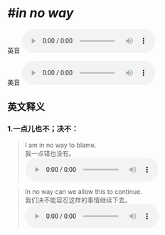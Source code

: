 # ***\#in no way*** 
英音
<audio src="./media/in no way1_AAC.aac" controls="controls"></audio>

美音
<audio src="./media/in no way2_AAC.aac" controls="controls"></audio>



  

英文释义
---
### 1.**一点儿也不；决不：**  

 > I am in no way to blame.   
 > 我一点错也没有。    
<audio src="./media/16-way.aac" controls="controls"></audio>

 > In no way can we allow this to continue.   
 > 我们决不能容忍这样的事情继续下去。    
<audio src="./media/17-way.aac" controls="controls"></audio>


